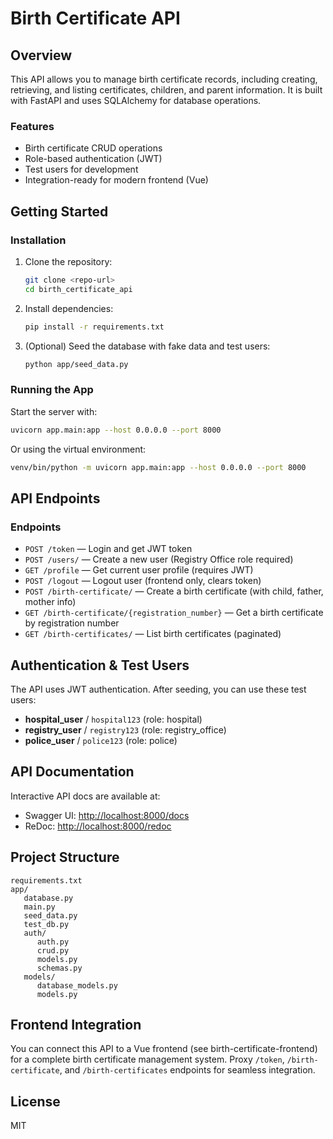 # Birth Certificate API

## Overview
This API allows you to manage birth certificate records, including creating, retrieving, and listing certificates, children, and parent information. It is built with FastAPI and uses SQLAlchemy for database operations.

### Features
- Birth certificate CRUD operations
- Role-based authentication (JWT)
- Test users for development
- Integration-ready for modern frontend (Vue)

## Getting Started

### Installation
1. Clone the repository:
   ```bash
   git clone <repo-url>
   cd birth_certificate_api
   ```
2. Install dependencies:
   ```bash
   pip install -r requirements.txt
   ```
3. (Optional) Seed the database with fake data and test users:
   ```bash
   python app/seed_data.py
   ```

### Running the App
Start the server with:
```bash
uvicorn app.main:app --host 0.0.0.0 --port 8000
```
Or using the virtual environment:
```bash
venv/bin/python -m uvicorn app.main:app --host 0.0.0.0 --port 8000
```

## API Endpoints


### Endpoints
- `POST /token` — Login and get JWT token
- `POST /users/` — Create a new user (Registry Office role required)
- `GET /profile` — Get current user profile (requires JWT)
- `POST /logout` — Logout user (frontend only, clears token)
- `POST /birth-certificate/` — Create a birth certificate (with child, father, mother info)
- `GET /birth-certificate/{registration_number}` — Get a birth certificate by registration number
- `GET /birth-certificates/` — List birth certificates (paginated)

## Authentication & Test Users
The API uses JWT authentication. After seeding, you can use these test users:

- **hospital_user** / `hospital123` (role: hospital)
- **registry_user** / `registry123` (role: registry_office)
- **police_user** / `police123` (role: police)

## API Documentation
Interactive API docs are available at:
- Swagger UI: [http://localhost:8000/docs](http://localhost:8000/docs)
- ReDoc: [http://localhost:8000/redoc](http://localhost:8000/redoc)

## Project Structure
```
requirements.txt
app/
   database.py
   main.py
   seed_data.py
   test_db.py
   auth/
      auth.py
      crud.py
      models.py
      schemas.py
   models/
      database_models.py
      models.py
```

## Frontend Integration
You can connect this API to a Vue frontend (see birth-certificate-frontend) for a complete birth certificate management system. Proxy `/token`, `/birth-certificate`, and `/birth-certificates` endpoints for seamless integration.

## License
MIT
